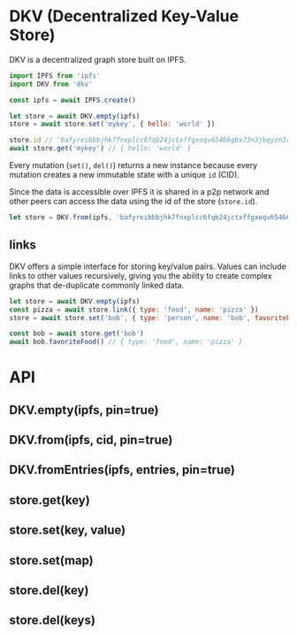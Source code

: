 # DKV (Decentralized Key-Value Store)

DKV is a decentralized graph store built on IPFS.

```js
import IPFS from 'ipfs'
import DKV from 'dkv'

const ipfs = await IPFS.create()

let store = await DKV.empty(ipfs)
store = await store.set('mykey', { hello: 'world' })

store.id // 'bafyreibbbjhk7fnxplcc6fqb24jctxffgxoqv65466gbx73n3jbqyzn3ru'
await store.get('mykey') // { hello: 'world' }
```

Every mutation (`set()`, `del()`) returns a new instance because every
mutation creates a new immutable state with a unique `id` (CID).

Since the data is accessible over IPFS it is shared in a p2p network
and other peers can access the data using the id of the store (`store.id`).

```js
let store = DKV.from(ipfs, 'bafyreibbbjhk7fnxplcc6fqb24jctxffgxoqv65466gbx73n3jbqyzn3ru')
```

## links

DKV offers a simple interface for storing key/value pairs. Values
can include links to other values recursively, giving you the
ability to create complex graphs that de-duplicate commonly
linked data.

```js
let store = await DKV.empty(ipfs)
const pizza = await store.link({ type: 'food', name: 'pizza' })
store = await store.set('bob', { type: 'person', name: 'bob', favoriteFoor: pizza })

const bob = await store.get('bob')
await bob.favoriteFood() // { type: 'food', name: 'pizza' }
```

# API

## DKV.empty(ipfs, pin=true)

## DKV.from(ipfs, cid, pin=true)

## DKV.fromEntries(ipfs, entries, pin=true)

## store.get(key)

## store.set(key, value)

## store.set(map)

## store.del(key)

## store.del(keys)
